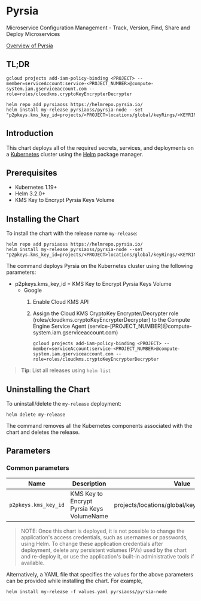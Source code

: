 # Pyrsia

Microservice Configuration Management - Track, Version, Find, Share and Deploy Microservices

[Overview of Pyrsia](https://pyrsia.io)

## TL;DR

```console
gcloud projects add-iam-policy-binding <PROJECT> --member=serviceAccount:service-<PROJECT_NUMBER>@compute-system.iam.gserviceaccount.com --role=roles/cloudkms.cryptoKeyEncrypterDecrypter

helm repo add pyrsiaoss https://helmrepo.pyrsia.io/
helm install my-release pyrsiaoss/pyrsia-node --set "p2pkeys.kms_key_id=projects/<PROJECT>locations/global/keyRings/<KEYRING>/cryptoKeys/<KEY>"
```

## Introduction

This chart deploys all of the required secrets, services, and deployments on a [Kubernetes](https://kubernetes.io) cluster using the [Helm](https://helm.sh) package manager.

## Prerequisites

- Kubernetes 1.19+
- Helm 3.2.0+
- KMS Key to Encrypt Pyrsia Keys Volume

## Installing the Chart

To install the chart with the release name `my-release`:

```console
helm repo add pyrsiaoss https://helmrepo.pyrsia.io/
helm install my-release pyrsiaoss/pyrsia-node --set "p2pkeys.kms_key_id=projects/<PROJECT>locations/global/keyRings/<KEYRING>/cryptoKeys/<KEY>"
```

The command deploys Pyrsia on the Kubernetes cluster using the following parameters:

- p2pkeys.kms_key_id = KMS Key to Encrypt Pyrsia Keys Volume
  - Google
    1. Enable Cloud KMS API
    2. Assign the Cloud KMS CryptoKey Encrypter/Decrypter role (roles/cloudkms.cryptoKeyEncrypterDecrypter) to the Compute Engine Service Agent (service-[PROJECT_NUMBER]@compute-system.iam.gserviceaccount.com)

       ```console
       gcloud projects add-iam-policy-binding <PROJECT> --member=serviceAccount:service-<PROJECT_NUMBER>@compute-system.iam.gserviceaccount.com --role=roles/cloudkms.cryptoKeyEncrypterDecrypter
       ```

> **Tip**: List all releases using `helm list`

## Uninstalling the Chart

To uninstall/delete the `my-release` deployment:

```console
helm delete my-release
```

The command removes all the Kubernetes components associated with the chart and deletes the release.

## Parameters

### Common parameters

| Name                     | Description                                                                                  | Value           |
| ------------------------ | -------------------------------------------------------------------------------------------- | --------------- |
| `p2pkeys.kms_key_id`     | KMS Key to Encrypt Pyrsia Keys VolumeName                                                                  | projects/<PROJECT>locations/global/keyRings/<KEYRING>/cryptoKeys/<KEY> |

> NOTE: Once this chart is deployed, it is not possible to change the application's access credentials, such as usernames or passwords, using Helm. To change these application credentials after deployment, delete any persistent volumes (PVs) used by the chart and re-deploy it, or use the application's built-in administrative tools if available.

Alternatively, a YAML file that specifies the values for the above parameters can be provided while installing the chart. For example,

```console
helm install my-release -f values.yaml pyrsiaoss/pyrsia-node
```
